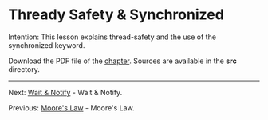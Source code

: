 # Thready Safety & Synchronized

Intention: This lesson explains thread-safety and the use of the synchronized keyword.

Download the PDF file of the [chapter](chapter_16.pdf). Sources are available in the <b>src</b> directory. 


<hr>

Next: [Wait & Notify](chapter_17.md "Wait & Notify") - Wait & Notify.

Previous: [Moore's Law](chapter_15.md "Moore's Law") - Moore's Law.